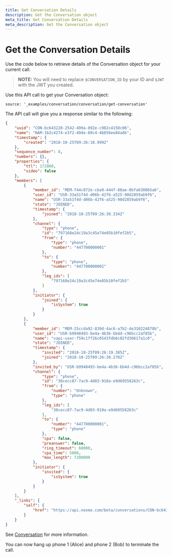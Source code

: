 ```yaml
---
title: Get Conversation Details
description: Get the Conversation object
meta_title: Get Conversation Details
meta_description: Get the Conversation object
---
```


# Get the Conversation Details

Use the code below to retrieve details of the Conversation object for your current call.

> **NOTE:** You will need to replace `$CONVERSATION_ID` by your ID and `$JWT` with the JWT you created.

Use this API call to get your Conversation object:

``` code_snippets
source: '_examples/conversation/conversation/get-conversation'
```

The API call will give you a response similar to the following:

``` json
{
    "uuid": "CON-bc643220-2542-499a-892e-c982c4150c06",
    "name": "NAM-1b2c4274-e3f2-494e-89c4-46856ee84a8b",
    "timestamp": {
        "created": "2018-10-25T09:26:18.999Z"
    },
    "sequence_number": 8,
    "numbers": {},
    "properties": {
        "ttl": 172800,
        "video": false
    },
    "members": [
        {
            "member_id": "MEM-f44c872e-cba9-444f-88ae-0bfa630865a6",
            "user_id": "USR-33a51f4d-d06b-42f6-a525-90d2859ab9f6",
            "name": "USR-33a51f4d-d06b-42f6-a525-90d2859ab9f6",
            "state": "JOINED",
            "timestamp": {
                "joined": "2018-10-25T09:26:30.334Z"
            },
            "channel": {
                "type": "phone",
                "id": "797168e24c19a3c45e74e05b10fef2b5",
                "from": {
                    "type": "phone",
                    "number": "447700000001"
                },
                "to": {
                    "type": "phone",
                    "number": "447700000002"
                },
                "leg_ids": [
                    "797168e24c19a3c45e74e05b10fef2b5"
                ]
            },
            "initiator": {
                "joined": {
                    "isSystem": true
                }
            }
        },
        {
            "member_id": "MEM-25ccda92-839d-4ac6-a7b2-de310224878b",
            "user_id": "USR-b9948493-be4a-4b36-bb4d-c96bcc2af85b",
            "name": "vapi-user-f59c1ff26c0543fdb6c02fd30617a1c0",
            "state": "JOINED",
            "timestamp": {
                "invited": "2018-10-25T09:26:19.385Z",
                "joined": "2018-10-25T09:26:30.270Z"
            },
            "invited_by": "USR-b9948493-be4a-4b36-bb4d-c96bcc2af85b",
            "channel": {
                "type": "phone",
                "id": "30cecc87-7ac9-4d03-910a-e9d69558263c",
                "from": {
                    "number": "Unknown",
                    "type": "phone"
                },
                "leg_ids": [
                    "30cecc87-7ac9-4d03-910a-e9d69558263c"
                ],
                "to": {
                    "number": "447700000001",
                    "type": "phone"
                },
                "cpa": false,
                "preanswer": false,
                "ring_timeout": 60000,
                "cpa_time": 5000,
                "max_length": 7200000
            },
            "initiator": {
                "invited": {
                    "isSystem": true
                }
            }
        }
    ],
    "_links": {
        "self": {
            "href": "https://api.nexmo.com/beta/conversations/CON-bc643220-2542-499a-892e-c982c4150c06"
        }
    }
}
```

See [Conversation](/conversation/concepts/conversation) for more information.

You can now hang up phone 1 (Alice) and phone 2 (Bob) to terminate the call.

